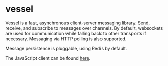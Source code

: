 vessel
======

Vessel is a fast, asynchronous client-server messaging library. Send, receive, and subscribe to messages over channels. By default, websockets are used for communication while falling back to other transports if necessary. Messaging via HTTP polling is also supported.

Message persistence is pluggable, using Redis by default.

The JavaScript client can be found [here](https://github.com/tylertreat/vessel.js).

